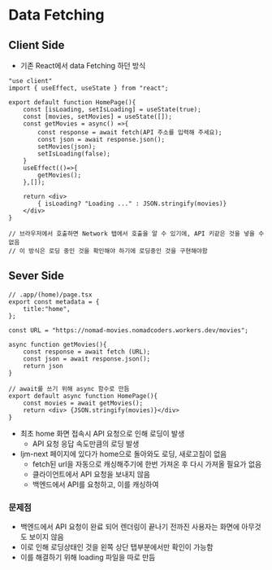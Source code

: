 # Data Fetching

## Client Side

- 기존 React에서 data Fetching 하던 방식

```tsx
"use client"
import { useEffect, useState } from "react";

export default function HomePage(){
    const [isLoading, setIsLoading] = useState(true);
    const [movies, setMovies] = useState([]);
    const getMovies = async() =>{
        const response = await fetch(API 주소를 입력해 주세요);
        const json = await response.json();
        setMovies(json);
        setIsLoading(false);
    }
    useEffect(()=>{
        getMovies();
    },[]);

    return <div>
        { isLoading? "Loading ..." : JSON.stringify(movies)}
    </div>
}

// 브라우저에서 호출하면 Network 탭에서 호출을 알 수 있기에, API 키같은 것을 넣을 수 없음
// 이 방식은 로딩 중인 것을 확인해야 하기에 로딩중인 것을 구현해야함
```

## Sever Side

```tsx
// .app/(home)/page.tsx
export const metadata = {
    title:"home",
};

const URL = "https://nomad-movies.nomadcoders.workers.dev/movies";

async function getMovies(){
    const response = await fetch (URL);
    const json = await response.json();
    return json
}

// await를 쓰기 위해 async 함수로 만듬
export default async function HomePage(){
    const movies = await getMovies();
    return <div> {JSON.stringify(movies)}</div>
}
```

- 최초 home 화면 접속시 API 요청으로 인해 로딩이 발생
  - API 요청 응답 속도만큼의 로딩 발생
- ljm-next 페이지에 있다가 home으로 돌아와도 로딩, 새로고침이 없음
  - fetch된 url을 자동으로 캐싱해주기에 한번 가져온 후 다시 가져올 필요가 없음
  - 클라이언트에서 API 요청을 보내지 않음
  - 백엔드에서 API를 요청하고, 이를 캐싱하여

 ### 문제점

- 백엔드에서 API 요청이 완료 되어 렌더링이 끝나기 전까진 사용자는 화면에 아무것도 보이지 않음
- 이로 인해 로딩상태인 것을 왼쪽 상단 탭부분에서만 확인이 가능함
- 이를 해결하기 위해 loading 파일을 따로 만듬

